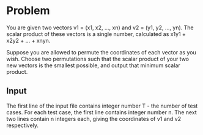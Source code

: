 # Problem

You are given two vectors v1 = (x1, x2, ..., xn) and v2 = (y1, y2, ..., yn). The scalar product of these vectors is a single number, calculated as x1y1 + x2y2 + ... + xnyn.

Suppose you are allowed to permute the coordinates of each vector as you wish. Choose two permutations such that the scalar product of your two new vectors is the smallest possible, and output that minimum scalar product.

## Input

The first line of the input file contains integer number T - the number of test cases. For each test case, the first line contains integer number n. The next two lines contain n integers each, giving the coordinates of v1 and v2 respectively.
